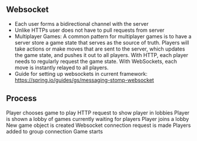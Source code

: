 ## Websocket
- Each user forms a bidirectional channel with the server
- Unlike HTTPs user does not have to pull requests from server
- Multiplayer Games: A common pattern for multiplayer games is to have a server store a game state that serves as the source of truth. Players will take actions or make moves that are sent to the server, which updates the game state, and pushes it out to all players. With HTTP, each player needs to regularly request the game state. With WebSockets, each move is instantly relayed to all players.
- Guide for setting up websockets in current framework: https://spring.io/guides/gs/messaging-stomp-websocket


## Process
Player chooses game to play
HTTP request to show player in lobbies
Player is shown a lobby of games currently waiting for players
Player joins a lobby
New game object is created
Websocket connection request is made
Players added to group connection
Game starts